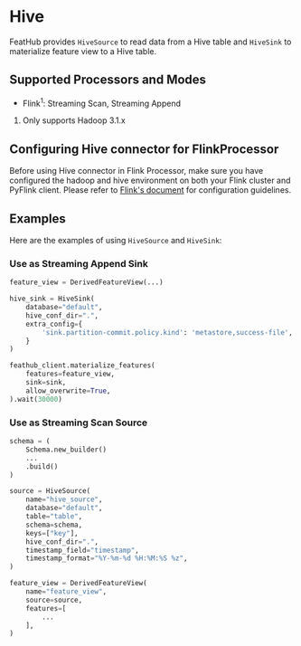 # Hive

FeatHub provides `HiveSource` to read data from a Hive table and `HiveSink` to
materialize feature view to a Hive table.

## Supported Processors and Modes

- Flink<sup>1</sup>: Streaming Scan, Streaming Append

1. Only supports Hadoop 3.1.x

## Configuring Hive connector for FlinkProcessor

Before using Hive connector in Flink Processor, make sure you have configured
the hadoop and hive environment on both your Flink cluster and PyFlink client.
Please refer to [Flink's
document](https://nightlies.apache.org/flink/flink-docs-release-1.16/docs/connectors/table/hive/overview/)
for configuration guidelines.

## Examples

Here are the examples of using `HiveSource` and `HiveSink`:

### Use as Streaming Append Sink

```python
feature_view = DerivedFeatureView(...)

hive_sink = HiveSink(
    database="default",
    hive_conf_dir=".",
    extra_config={
        'sink.partition-commit.policy.kind': 'metastore,success-file',
    }
)

feathub_client.materialize_features(
    features=feature_view,
    sink=sink,
    allow_overwrite=True,
).wait(30000)
```

### Use as Streaming Scan Source

```python
schema = (
    Schema.new_builder()
    ...
    .build()
)

source = HiveSource(
    name="hive_source",
    database="default",
    table="table",
    schema=schema,
    keys=["key"],
    hive_conf_dir=".",
    timestamp_field="timestamp",
    timestamp_format="%Y-%m-%d %H:%M:%S %z",
)

feature_view = DerivedFeatureView(
    name="feature_view",
    source=source,
    features=[
        ...
    ],
)
```